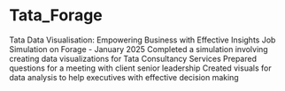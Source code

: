 # Tata_Forage
Tata Data Visualisation: Empowering Business with Effective Insights Job Simulation on Forage - January 2025
Completed a simulation involving creating data visualizations for Tata Consultancy Services
Prepared questions for a meeting with client senior leadership
Created visuals for data analysis to help executives with effective decision making
